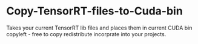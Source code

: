 # Copy-TensorRT-files-to-Cuda-bin
Takes your current TensorRT lib files and places them in current CUDA bin
copyleft - free to copy redistribute incorprate into your projects.
